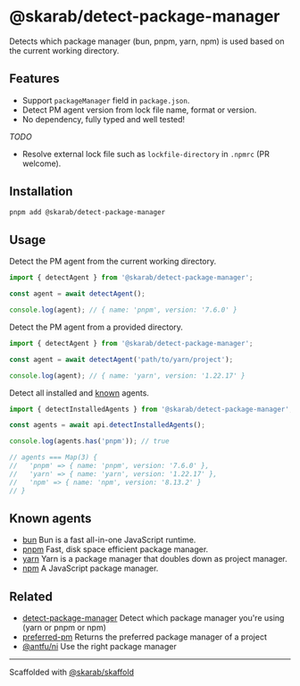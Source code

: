 # @skarab/detect-package-manager

Detects which package manager (bun, pnpm, yarn, npm) is used based on the current working directory.

## Features

- Support `packageManager` field in `package.json`.
- Detect PM agent version from lock file name, format or version.
- No dependency, fully typed and well tested!

_TODO_

- Resolve external lock file such as `lockfile-directory` in `.npmrc` (PR welcome).

## Installation

```bash
pnpm add @skarab/detect-package-manager
```

## Usage

Detect the PM agent from the current working directory.

```ts
import { detectAgent } from '@skarab/detect-package-manager';

const agent = await detectAgent();

console.log(agent); // { name: 'pnpm', version: '7.6.0' }
```

Detect the PM agent from a provided directory.

```ts
import { detectAgent } from '@skarab/detect-package-manager';

const agent = await detectAgent('path/to/yarn/project');

console.log(agent); // { name: 'yarn', version: '1.22.17' }
```

Detect all installed and [known](#known-agents) agents.

```ts
import { detectInstalledAgents } from '@skarab/detect-package-manager';

const agents = await api.detectInstalledAgents();

console.log(agents.has('pnpm')); // true

// agents === Map(3) {
//   'pnpm' => { name: 'pnpm', version: '7.6.0' },
//   'yarn' => { name: 'yarn', version: '1.22.17' },
//   'npm' => { name: 'npm', version: '8.13.2' }
// }
```

## Known agents

- [bun](https://bun.sh/) Bun is a fast all-in-one JavaScript runtime.
- [pnpm](https://pnpm.io/) Fast, disk space efficient package manager.
- [yarn](https://yarnpkg.com/) Yarn is a package manager that doubles down as project manager.
- [npm](https://www.npmjs.com/package/npm) A JavaScript package manager.

## Related

- [detect-package-manager](https://github.com/egoist/detect-package-manager) Detect which package manager you're using (yarn or pnpm or npm)
- [preferred-pm](https://github.com/zkochan/packages/tree/main/preferred-pm) Returns the preferred package manager of a project
- [@antfu/ni](https://github.com/antfu/ni) Use the right package manager

---

Scaffolded with [@skarab/skaffold](https://www.npmjs.com/package/@skarab/skaffold)
